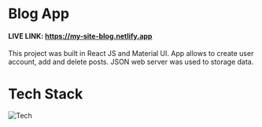 # Blog App

#### LIVE LINK: https://my-site-blog.netlify.app

This project was built in React JS and Material UI. App allows to create user account, add and delete posts. JSON web server was used to storage data.

# Tech Stack

![Tech](https://skills.thijs.gg/icons?i=react,js,html,css,materialui)
